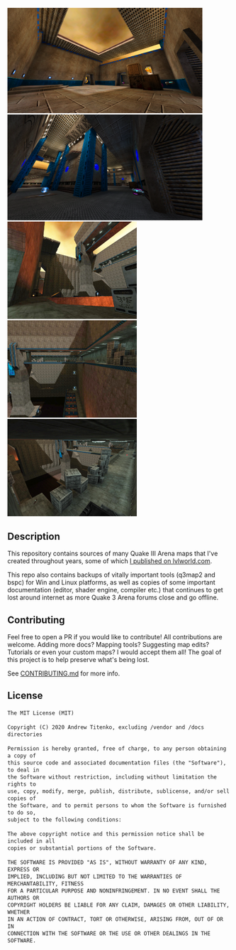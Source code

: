 <img src="https://github.com/arkadyt/q3maps/blob/master/q3strong2018/media/Screenshot_20181110_190222.png" width="440" />&nbsp;<img src="https://github.com/arkadyt/q3maps/blob/master/q3strong2018/media/Screenshot_20181110_190449.png" width="440" />
<img src="https://github.com/arkadyt/q3maps/blob/master/rd3ctfq3/media/RD3CTFQ3_11.jpg" width="292" />&nbsp;<img src="https://github.com/arkadyt/q3maps/blob/master/rd3ctfq3/media/RD3CTFQ3_07.jpg" width="292" />&nbsp;<img src="https://github.com/arkadyt/q3maps/blob/master/rd3ctfq3/media/RD3CTFQ3_02.jpg" width="292" />

## Description

This repository contains sources of many Quake III Arena maps that I've created throughout years, some of which [I published on lvlworld.com](https://lvlworld.com/author/arcan770077f).

This repo also contains backups of vitally important tools (q3map2 and bspc) for Win and Linux platforms, as well as copies of some important documentation (editor, shader engine, compiler etc.) that continues to get lost around internet as more Quake 3 Arena forums close and go offline.

## Contributing

Feel free to open a PR if you would like to contribute! All contributions are welcome. Adding more docs? Mapping tools? Suggesting map edits? Tutorials or even your custom maps? I would accept them all! The goal of this project is to help preserve what's being lost.

See [CONTRIBUTING.md](https://github.com/arkadyt/q3maps/blob/master/CONTRIBUTING.md) for more info.

## License

```
The MIT License (MIT)

Copyright (C) 2020 Andrew Titenko, excluding /vendor and /docs directories

Permission is hereby granted, free of charge, to any person obtaining a copy of
this source code and associated documentation files (the "Software"), to deal in
the Software without restriction, including without limitation the rights to
use, copy, modify, merge, publish, distribute, sublicense, and/or sell copies of
the Software, and to permit persons to whom the Software is furnished to do so,
subject to the following conditions:

The above copyright notice and this permission notice shall be included in all
copies or substantial portions of the Software.

THE SOFTWARE IS PROVIDED "AS IS", WITHOUT WARRANTY OF ANY KIND, EXPRESS OR
IMPLIED, INCLUDING BUT NOT LIMITED TO THE WARRANTIES OF MERCHANTABILITY, FITNESS
FOR A PARTICULAR PURPOSE AND NONINFRINGEMENT. IN NO EVENT SHALL THE AUTHORS OR
COPYRIGHT HOLDERS BE LIABLE FOR ANY CLAIM, DAMAGES OR OTHER LIABILITY, WHETHER
IN AN ACTION OF CONTRACT, TORT OR OTHERWISE, ARISING FROM, OUT OF OR IN
CONNECTION WITH THE SOFTWARE OR THE USE OR OTHER DEALINGS IN THE SOFTWARE.
```
